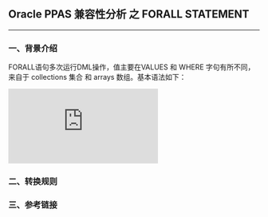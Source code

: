 ## Oracle PPAS 兼容性分析 之 FORALL STATEMENT
---

### 一、背景介绍
FORALL语句多次运行DML操作，值主要在VALUES 和 WHERE 字句有所不同，来自于 collections 集合 和 arrays 数组。基本语法如下：

![forall_statement](https://docs.oracle.com/cd/E11882_01/appdev.112/e25519/img_text/forall_statement.htm)


### 二、转换规则


### 三、参考链接
